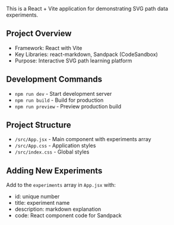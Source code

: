 This is a React + Vite application for demonstrating SVG path data experiments.

## Project Overview
- Framework: React with Vite
- Key Libraries: react-markdown, Sandpack (CodeSandbox)
- Purpose: Interactive SVG path learning platform

## Development Commands
- `npm run dev` - Start development server
- `npm run build` - Build for production
- `npm run preview` - Preview production build

## Project Structure
- `/src/App.jsx` - Main component with experiments array
- `/src/App.css` - Application styles
- `/src/index.css` - Global styles

## Adding New Experiments
Add to the `experiments` array in `App.jsx` with:
- id: unique number
- title: experiment name
- description: markdown explanation
- code: React component code for Sandpack
